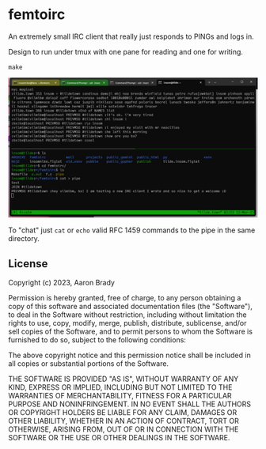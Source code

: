 femtoirc
========

An extremely small IRC client that really just responds to PINGs and logs in.

Design to run under tmux with one pane for reading and one for writing.

```
make
```

![Screenshot](https://github.com/insom/femtoirc/blob/main/shot.png?raw=true)

To "chat" just `cat` or `echo` valid RFC 1459 commands to the pipe in the same directory.

License
-------

Copyright (c) 2023, Aaron Brady

Permission is hereby granted, free of charge, to any person obtaining a copy
of this software and associated documentation files (the "Software"), to deal
in the Software without restriction, including without limitation the rights
to use, copy, modify, merge, publish, distribute, sublicense, and/or sell
copies of the Software, and to permit persons to whom the Software is
furnished to do so, subject to the following conditions:

The above copyright notice and this permission notice shall be included in
all copies or substantial portions of the Software.

THE SOFTWARE IS PROVIDED "AS IS", WITHOUT WARRANTY OF ANY KIND, EXPRESS OR
IMPLIED, INCLUDING BUT NOT LIMITED TO THE WARRANTIES OF MERCHANTABILITY,
FITNESS FOR A PARTICULAR PURPOSE AND NONINFRINGEMENT. IN NO EVENT SHALL THE
AUTHORS OR COPYRIGHT HOLDERS BE LIABLE FOR ANY CLAIM, DAMAGES OR OTHER
LIABILITY, WHETHER IN AN ACTION OF CONTRACT, TORT OR OTHERWISE, ARISING FROM,
OUT OF OR IN CONNECTION WITH THE SOFTWARE OR THE USE OR OTHER DEALINGS IN
THE SOFTWARE.
